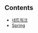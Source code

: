 ## Contents

* [네트워크](https://github.com/AnTaeho/CS-study/blob/main/network/README.md)
* [Spring](https://github.com/AnTaeho/CS-study/blob/main/Spring/README.md)
